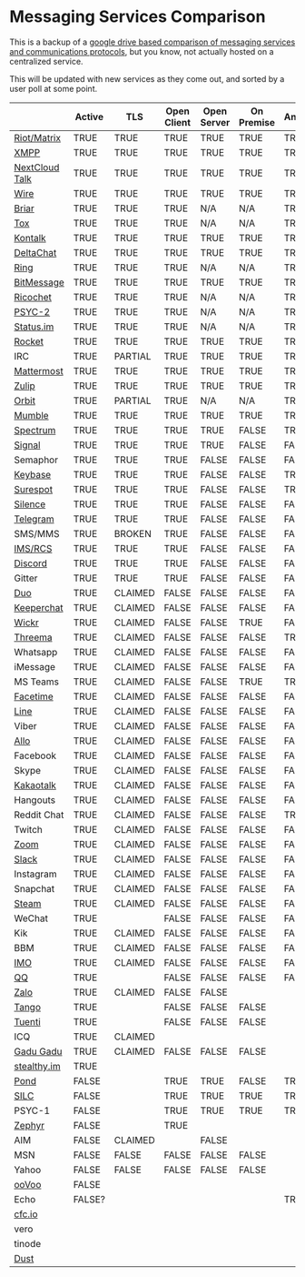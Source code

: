 # Messaging Services Comparison

This is a backup of a [google drive based comparison of messaging services and communications protocols](https://docs.google.com/spreadsheets/d/1-UlA4-tslROBDS9IqHalWVztqZo7uxlCeKPQ-8uoFOU/edit#gid=0), but you know, not actually hosted on a centralized service.

This will be updated with new services as they come out, and sorted by a user poll at some point. 

|   | Active | TLS | Open Client | Open Server | On Premise | Anonymous | E2E Private | E2E Group | E2E Default | E2E Audit | FIDO1 / U2F | Desktop Web | Mobile Web | Android | Apple iOS | AOSP | Win | macOS | Linux | \*BSD | Terminal | MDM | Offline Messages | File Share | Audio Call | Video Call | Phoneless | Decentralized or Federated | Open Spec | IETF | Introduced |
| --- | --- | --- | --- | --- | --- | --- | --- | --- | --- | --- | --- | --- | --- | --- | --- | --- | --- | --- | --- | --- | --- | --- | --- | --- | --- | --- | --- | --- | --- | --- | --- |
| [Riot/Matrix](https://matrix.org/) | TRUE | TRUE | TRUE | TRUE | TRUE | TRUE | TRUE | TRUE | [FALSE](https://github.com/vector-im/riot-web/issues/6779) | [TRUE](https://www.nccgroup.trust/us/our-research/matrix-olm-cryptographic-review/) | [FALSE](https://github.com/vector-im/riot-web/issues/2772) | TRUE | TRUE | TRUE | TRUE | TRUE | TRUE | TRUE | TRUE | TRUE | [PARTIAL](https://github.com/torhve/weechat-matrix-protocol-script/issues/124) | TRUE | TRUE | TRUE | TRUE | TRUE | TRUE | TRUE | TRUE | [FALSE](https://matrix.org/docs/guides/faq.html#why-aren't-you-doing-this-through-the-ietf%3F-or-w3c%3F-or-3gpp%3F) | 2014 |
| [XMPP](https://xmpp.org/) | TRUE | TRUE | TRUE | TRUE | TRUE | TRUE | TRUE | TRUE | PARTIAL | [TRUE](http://conversations.im/omemo/audit.pdf) | FALSE | TRUE | TRUE | TRUE | TRUE | TRUE | TRUE | TRUE | TRUE | TRUE | TRUE | TRUE | TRUE | TRUE | TRUE | TRUE | TRUE | TRUE | TRUE | TRUE | 1999 |
| [NextCloud Talk](https://nextcloud.com/talk/) | TRUE | TRUE | TRUE | TRUE | TRUE | TRUE | TRUE | TRUE | TRUE | FALSE | TRUE | TRUE | TRUE | TRUE | TRUE | TRUE | TRUE | TRUE | TRUE | TRUE | FALSE | TRUE | TRUE | TRUE | TRUE | TRUE | TRUE | TRUE | FALSE | FALSE | 2018 |
| [Wire](https://wire.com/) | TRUE | TRUE | TRUE | TRUE | TRUE | TRUE | TRUE | TRUE | TRUE | [TRUE](https://medium.com/@wireapp/wires-independent-security-review-61f37a1762a8) | [FALSE](https://github.com/wireapp/wire/issues/85) | TRUE | FALSE | TRUE | TRUE | [FALSE](https://github.com/wireapp/wire-android#what-is-included-in-the-open-source-client) | TRUE | TRUE | TRUE | TRUE | [PARTIAL](https://github.com/wireapp/coax) | TRUE | TRUE | TRUE | TRUE | TRUE | TRUE | FALSE | FALSE | FALSE | 2014 |
| [Briar](https://briarproject.org/) | TRUE | TRUE | TRUE | N/A | N/A | TRUE | TRUE | TRUE | TRUE | [TRUE](https://briarproject.org/raw/BRP-01-report.pdf) | N/A | FALSE | FALSE | TRUE | FALSE | TRUE | FALSE | FALSE | FALSE | FALSE | FALSE | FALSE | TRUE | FALSE | FALSE | FALSE | FALSE | TRUE | FALSE | FALSE | 2016 |
| [Tox](https://tox.chat/) | TRUE | TRUE | TRUE | N/A | N/A | TRUE | TRUE | TRUE | TRUE | [FALSE](https://github.com/TokTok/c-toxcore/issues/426) | N/A | FALSE | FALSE | TRUE | TRUE | TRUE | TRUE | TRUE | TRUE | TRUE | TRUE | FALSE | PARTIAL | TRUE | TRUE | TRUE | TRUE | TRUE | TRUE | FALSE | 2013 |
| [Kontalk](https://kontalk.org/) | TRUE | TRUE | TRUE | TRUE | TRUE | TRUE | TRUE | TRUE | TRUE | FALSE | FALSE | FALSE | FALSE | TRUE | TRUE | TRUE | TRUE | TRUE | TRUE | TRUE | FALSE | TRUE | TRUE | TRUE | FALSE | FALSE | TRUE | TRUE | TRUE | PARTIAL | 2014 |
| [DeltaChat](https://delta.chat/) | TRUE | TRUE | TRUE | TRUE | TRUE | TRUE | TRUE | TRUE | TRUE | FALSE | FALSE | FALSE | FALSE | TRUE | FALSE | TRUE | FALSE | FALSE | PARTIAL | FALSE | FALSE | TRUE | TRUE | TRUE | FALSE | FALSE | TRUE | TRUE | TRUE | [PARTIAL](https://github.com/deltachat/deltachat-android/blob/master/standards.md#standards-used-in-delta-chat) | 2017 |
| [Ring](https://ring.cx/) | TRUE | TRUE | TRUE | N/A | N/A | TRUE | TRUE | TRUE | TRUE | FALSE | N/A | FALSE | FALSE | TRUE | TRUE | TRUE | TRUE | TRUE | TRUE | TRUE | FALSE | TRUE | FALSE | TRUE | TRUE | TRUE | TRUE | TRUE | PARTIAL | FALSE | 2016 |
| [BitMessage](https://bitmessage.org/) | TRUE | TRUE | TRUE | TRUE | TRUE | TRUE | TRUE | TRUE | TRUE | FALSE | FALSE | FALSE | FALSE | [TRUE](https://github.com/Bitmessage/PyBMAndroidQt) | FALSE | FALSE | TRUE | [TRUE](https://github.com/VoluntaryLabs/Bitpost) | TRUE | TRUE | FALSE | TRUE | TRUE | FALSE | FALSE | FALSE | TRUE | TRUE | TRUE | FALSE | 2014 |
| [Ricochet](https://ricochet.im/) | TRUE | TRUE | TRUE | N/A | N/A | TRUE | TRUE | TRUE | TRUE | FALSE | N/A | FALSE | FALSE | FALSE | FALSE | FALSE | TRUE | TRUE | TRUE | TRUE | FALSE | TRUE | [FALSE](https://github.com/ricochet-im/ricochet/issues/405) | FALSE | FALSE | FALSE | TRUE | TRUE | [TRUE](https://github.com/ricochet-im/ricochet/blob/master/doc/protocol.md) | FALSE | 2016 |
| [PSYC-2](https://about.psyc.eu/PSYC2) | TRUE | TRUE | TRUE | N/A | N/A | TRUE | TRUE | TRUE | TRUE | FALSE | N/A | FALSE | FALSE | FALSE | FALSE | FALSE | FALSE | FALSE | FALSE | FALSE | TRUE | TRUE | TRUE | TRUE | TRUE | TRUE | TRUE | TRUE | TRUE | FALSE | 2013 |
| [Status.im](http://status.im/) | TRUE | TRUE | TRUE | N/A | N/A | TRUE | TRUE | TRUE | TRUE | FALSE | N/A | FALSE | FALSE | [TRUE](https://play.google.com/store/apps/details?id=im.status.ethereum) | TRUE |   | FALSE | TRUE | TRUE | FALSE |   |   | PARTIAL |   |   |   | TRUE | TRUE |   | FALSE | 2016 |
| [Rocket](https://rocket.chat/) | TRUE | TRUE | TRUE | TRUE | TRUE | TRUE | TRUE | TRUE | FALSE | FALSE | FALSE | TRUE | TRUE | TRUE | TRUE | TRUE | TRUE | TRUE | TRUE | TRUE | TRUE | TRUE | TRUE | TRUE | TRUE | TRUE | TRUE | FALSE | TRUE | FALSE | 2015 |
| IRC | TRUE | PARTIAL | TRUE | TRUE | TRUE | TRUE | TRUE | FALSE | FALSE | FALSE | FALSE | TRUE | TRUE | TRUE | TRUE | TRUE | TRUE | TRUE | TRUE | TRUE | TRUE | FALSE | FALSE | TRUE | FALSE | FALSE | TRUE | TRUE | TRUE | TRUE | 1988 |
| [Mattermost](https://mattermost.com/) | TRUE | TRUE | TRUE | TRUE | TRUE | TRUE | FALSE | FALSE | FALSE | FALSE | FALSE | TRUE | TRUE | TRUE | TRUE | TRUE | TRUE | TRUE | TRUE | TRUE | TRUE | TRUE | TRUE | TRUE | TRUE | TRUE | TRUE | FALSE | TRUE | FALSE | 2016 |
| [Zulip](https://zulipchat.com/) | TRUE | TRUE | TRUE | TRUE | TRUE | TRUE | FALSE | [FALSE](https://github.com/zulip/zulip/issues/6096) | FALSE | FALSE | FALSE | TRUE | FALSE | TRUE | TRUE | TRUE | TRUE | TRUE | TRUE | TRUE | FALSE | TRUE | TRUE | TRUE | TRUE | TRUE | TRUE | [FALSE](https://github.com/zulip/zulip/issues/356) | FALSE | FALSE | 2014 |
| [Orbit](https://github.com/orbitdb/orbit) | TRUE | PARTIAL | TRUE | N/A | N/A | TRUE | FALSE | FALSE | FALSE | FALSE | N/A | [TRUE](https://orbit.chat/) | [TRUE](https://orbit.chat/) | FALSE | FALSE | FALSE | FALSE | [TRUE](https://github.com/orbitdb/orbit-electron) | [TRUE](https://github.com/orbitdb/orbit-electron) | FALSE | [TRUE](https://github.com/orbitdb/orbit-textui) | TRUE | TRUE | TRUE | FALSE | FALSE | TRUE | TRUE | FALSE | FALSE | 2015 |
| [Mumble](https://wiki.mumble.info/wiki/Main_Page) | TRUE | TRUE | TRUE | TRUE | TRUE | TRUE | FALSE | FALSE | FALSE | FALSE | FALSE | TRUE | FALSE | TRUE | TRUE | TRUE | TRUE | TRUE | TRUE | TRUE | FALSE | TRUE | FALSE | FALSE | TRUE | FALSE | 1 | FALSE | TRUE | FALSE | 2005 |
| [Spectrum](https://spectrum.chat/) | TRUE | TRUE | TRUE | TRUE | FALSE | TRUE | [FALSE](https://github.com/withspectrum/spectrum/issues/549) | FALSE | FALSE | FALSE | FALSE | TRUE | FALSE | TRUE | TRUE | FALSE | FALSE | FALSE | FALSE | FALSE | FALSE | TRUE | TRUE | FALSE | FALSE | FALSE | TRUE | FALSE | FALSE | FALSE | 2011 |
| [Signal](https://www.signal.org/) | TRUE | TRUE | TRUE | TRUE | FALSE | FALSE | TRUE | TRUE | TRUE | [TRUE](https://eprint.iacr.org/2016/1013.pdf) | FALSE | TRUE | FALSE | TRUE | TRUE | FALSE | TRUE | TRUE | TRUE | FALSE | FALSE | FALSE | TRUE | TRUE | TRUE | TRUE | FALSE | FALSE | FALSE | FALSE | 2014 |
| Semaphor | TRUE | TRUE | TRUE | FALSE | FALSE | FALSE | TRUE | TRUE | TRUE | FALSE | FALSE | FALSE | FALSE | TRUE | TRUE | FALSE | TRUE | TRUE | TRUE | FALSE | FALSE | TRUE | TRUE | TRUE | FALSE | FALSE | TRUE | FALSE | FALSE | FALSE | 2016 |
| [Keybase](https://keybase.io/) | TRUE | TRUE | TRUE | FALSE | FALSE | TRUE | TRUE | TRUE | TRUE | FALSE | [FALSE](https://github.com/keybase/keybase-issues/issues/808) | TRUE | TRUE | TRUE | TRUE | FALSE | TRUE | TRUE | TRUE | FALSE | TRUE | TRUE | TRUE | TRUE | FALSE | FALSE | TRUE | FALSE | FALSE | FALSE | 2017 |
| [Surespot](https://www.surespot.me/) | TRUE | TRUE | TRUE | FALSE | FALSE | TRUE | TRUE | FALSE | TRUE | FALSE | FALSE | FALSE | FALSE | TRUE | TRUE | TRUE | FALSE | FALSE | FALSE | FALSE | FALSE | FALSE | TRUE | TRUE | FALSE | FALSE | FALSE | FALSE | FALSE | FALSE |   |
| [Silence](https://silence.im/) | TRUE | TRUE | TRUE | FALSE | FALSE | FALSE | TRUE | FALSE | FALSE | FALSE | FALSE | FALSE | FALSE | TRUE | FALSE | TRUE | FALSE | FALSE | FALSE | FALSE | FALSE | FALSE | TRUE | TRUE | FALSE | FALSE | FALSE | TRUE | FALSE | FALSE |   |
| [Telegram](https://telegram.org/) | TRUE | TRUE | TRUE | FALSE | FALSE | FALSE | PARTIAL | FALSE | FALSE | FALSE | FALSE | [TRUE](https://web.telegram.org/) | FALSE | TRUE | TRUE | TRUE | TRUE | TRUE | TRUE | TRUE | TRUE | TRUE | TRUE | TRUE | TRUE | FALSE | FALSE | FALSE | [TRUE](https://core.telegram.org/mtproto) | FALSE |   |
| SMS/MMS | TRUE | BROKEN | TRUE | FALSE | FALSE | FALSE | FALSE | FALSE | FALSE | FALSE | FALSE | FALSE | FALSE | TRUE | TRUE | TRUE | TRUE | FALSE | TRUE | FALSE | FALSE | TRUE | TRUE | TRUE | TRUE | FALSE | FALSE | TRUE | TRUE | PARTIAL |   |
| [IMS/RCS](https://en.wikipedia.org/wiki/Rich_Communication_Services) | TRUE | TRUE | TRUE | FALSE | FALSE | FALSE | FALSE | FALSE | FALSE | FALSE | FALSE | FALSE | FALSE | TRUE | TRUE | TRUE | FALSE | FALSE | FALSE | FALSE | FALSE | TRUE | TRUE | TRUE | TRUE | TRUE | FALSE | TRUE | TRUE | FALSE |   |
| [Discord](https://discordapp.com/) | TRUE | TRUE | TRUE | FALSE | FALSE | FALSE | FALSE | FALSE | FALSE | FALSE | FALSE | TRUE | FALSE | TRUE | TRUE | FALSE | TRUE | TRUE | TRUE | FALSE | TRUE | TRUE | TRUE | TRUE | TRUE | TRUE | TRUE | FALSE | FALSE | FALSE |   |
| Gitter | TRUE | TRUE | TRUE | FALSE | FALSE | FALSE | FALSE | FALSE | FALSE | FALSE | FALSE | TRUE | TRUE | TRUE | TRUE | TRUE | TRUE | TRUE | TRUE | TRUE | TRUE | TRUE | TRUE | FALSE | FALSE | FALSE | TRUE | FALSE | TRUE | FALSE |   |
| [Duo](https://duo.google.com/) | TRUE | CLAIMED | FALSE | FALSE | FALSE | FALSE | CLAIMED | CLAIMED | CLAIMED | FALSE | TRUE | FALSE | FALSE | TRUE | TRUE | FALSE | FALSE | FALSE | FALSE | FALSE | FALSE | FALSE | TRUE | FALSE | TRUE | TRUE | TRUE | FALSE | FALSE | FALSE |   |
| [Keeperchat](https://keeperchat.com/) | TRUE | CLAIMED | FALSE | FALSE | FALSE | FALSE | CLAIMED | CLAIMED | CLAIMED | FALSE | TRUE | FALSE | FALSE | TRUE | TRUE | FALSE | TRUE | TRUE | FALSE | FALSE | FALSE | TRUE | TRUE | TRUE | FALSE | FALSE | TRUE | FALSE | FALSE | FALSE | 2017 |
| [Wickr](https://wickr.com/) | TRUE | CLAIMED | FALSE | FALSE | TRUE | FALSE | CLAIMED | CLAIMED | CLAIMED | FALSE | FALSE | TRUE | FALSE | TRUE | TRUE | FALSE | TRUE | TRUE | TRUE | FALSE | FALSE | TRUE | TRUE | TRUE | TRUE | TRUE | TRUE | FALSE | FALSE | FALSE |   |
| [Threema](https://threema.ch/) | TRUE | CLAIMED | FALSE | FALSE | FALSE | TRUE | CLAIMED | CLAIMED | CLAIMED | FALSE | FALSE | TRUE | FALSE | TRUE | TRUE | FALSE | FALSE | FALSE | FALSE | FALSE | FALSE | TRUE | TRUE | TRUE | TRUE | FALSE | TRUE | FALSE | FALSE | FALSE |   |
| Whatsapp | TRUE | CLAIMED | FALSE | FALSE | FALSE | FALSE | CLAIMED | CLAIMED | CLAIMED | FALSE | FALSE | TRUE | FALSE | TRUE | TRUE | FALSE | [TRUE](https://blog.whatsapp.com/10000621/Introducing-WhatsApps-desktop-app) | [TRUE](https://blog.whatsapp.com/10000621/Introducing-WhatsApps-desktop-app) | FALSE | FALSE | FALSE | FALSE | TRUE | TRUE | TRUE | TRUE | FALSE | FALSE | FALSE | FALSE |   |
| iMessage | TRUE | CLAIMED | FALSE | FALSE | FALSE | FALSE | CLAIMED | CLAIMED | CLAIMED | FALSE | FALSE | FALSE | FALSE | FALSE | TRUE | FALSE | FALSE | TRUE | FALSE | FALSE | FALSE | TRUE | TRUE | TRUE | FALSE | FALSE | FALSE | FALSE | FALSE | FALSE |   |
| MS Teams | TRUE | CLAIMED | FALSE | FALSE | TRUE | TRUE | CLAIMED | CLAIMED | CLAIMED | FALSE | FALSE | FALSE | FALSE | TRUE | TRUE | FALSE | TRUE | TRUE | FALSE | FALSE | FALSE | TRUE | TRUE | TRUE | TRUE | TRUE | TRUE | FALSE | FALSE | FALSE |   |
| [Facetime](https://www.apple.com/ios/facetime) | TRUE | CLAIMED | FALSE | FALSE | FALSE | FALSE | CLAIMED | CLAIMED | CLAIMED | FALSE | FALSE | FALSE | FALSE | FALSE | TRUE | FALSE | FALSE | TRUE | FALSE | FALSE | FALSE | FALSE | FALSE | FALSE | TRUE | TRUE | TRUE | FALSE | FALSE | FALSE |   |
| [Line](https://line.me/en/) | TRUE | CLAIMED | FALSE | FALSE | FALSE | FALSE | CLAIMED | CLAIMED | CLAIMED | FALSE | FALSE | FALSE | FALSE | TRUE | TRUE | FALSE | TRUE | TRUE | FALSE | FALSE | FALSE | TRUE | TRUE | TRUE | TRUE | TRUE | TRUE | FALSE | FALSE | FALSE |   |
| Viber | TRUE | CLAIMED | FALSE | FALSE | FALSE | FALSE | CLAIMED | CLAIMED | CLAIMED | FALSE | FALSE |   |   | TRUE | TRUE |   | TRUE | TRUE |   |   | FALSE | TRUE | TRUE | TRUE | TRUE | TRUE | FALSE | FALSE | FALSE | FALSE |   |
| [Allo](https://allo.google.com/) | TRUE | CLAIMED | FALSE | FALSE | FALSE | FALSE | CLAIMED | CLAIMED | FALSE | FALSE | TRUE | FALSE | FALSE | TRUE | TRUE | FALSE | FALSE | FALSE | FALSE | FALSE | FALSE | TRUE | TRUE | TRUE | FALSE | FALSE | TRUE | FALSE | FALSE | FALSE |   |
| Facebook | TRUE | CLAIMED | FALSE | FALSE | FALSE | FALSE | CLAIMED | CLAIMED | FALSE | FALSE | TRUE | TRUE | TRUE | TRUE | TRUE | FALSE | FALSE | FALSE | FALSE | FALSE | TRUE | TRUE | TRUE | TRUE | TRUE | TRUE | TRUE | FALSE | FALSE | FALSE |   |
| Skype | TRUE | CLAIMED | FALSE | FALSE | FALSE | FALSE | CLAIMED | FALSE | FALSE | FALSE | FALSE | TRUE | FALSE | TRUE | TRUE | FALSE | TRUE | TRUE | TRUE | FALSE | FALSE | TRUE | TRUE | TRUE | TRUE | TRUE | TRUE | FALSE | FALSE | FALSE |   |
| [Kakaotalk](https://www.kakaocorp.com/service/KakaoTalk?lang=en) | TRUE | CLAIMED | FALSE | FALSE | FALSE | FALSE | [CLAIMED](https://techcrunch.com/2014/12/07/chat-app-kakao-talk-begins-offering-opt-in-encryption-following-recent-privacy-storm/) | FALSE | FALSE | FALSE | FALSE |   |   | TRUE | TRUE |   | TRUE | TRUE |   |   | FALSE | TRUE | TRUE | TRUE | TRUE |   |   | FALSE | FALSE | FALSE |   |
| Hangouts | TRUE | CLAIMED | FALSE | FALSE | FALSE | FALSE | FALSE | FALSE | FALSE | FALSE | TRUE | TRUE | FALSE | TRUE | TRUE | FALSE | TRUE | TRUE | TRUE | TRUE | [TRUE](https://github.com/tdryer/hangups) | TRUE | TRUE | TRUE | TRUE | TRUE | TRUE | FALSE | FALSE | FALSE |   |
| Reddit Chat | TRUE | CLAIMED | FALSE | FALSE | FALSE | TRUE | FALSE | FALSE | FALSE | FALSE | FALSE | TRUE | FALSE | FALSE | FALSE | FALSE | FALSE | FALSE | FALSE | FALSE | FALSE | TRUE | TRUE | FALSE | FALSE | FALSE | TRUE | FALSE | FALSE | FALSE |   |
| Twitch | TRUE | CLAIMED | FALSE | FALSE | FALSE | FALSE | FALSE | FALSE | FALSE | FALSE | FALSE | TRUE | FALSE | TRUE | TRUE | FALSE | TRUE | FALSE | FALSE | FALSE | TRUE | TRUE | TRUE | FALSE | FALSE | FALSE | TRUE | FALSE | TRUE | FALSE |   |
| [Zoom](https://zoom.us/) | TRUE | CLAIMED | FALSE | FALSE | FALSE | FALSE | FALSE | FALSE | FALSE | FALSE | FALSE | TRUE | FALSE | TRUE | TRUE | FALSE | TRUE | TRUE | TRUE | FALSE | FALSE | TRUE | TRUE | FALSE | TRUE | TRUE | TRUE | FALSE | FALSE | FALSE |   |
| [Slack](https://slack.com/) | TRUE | CLAIMED | FALSE | FALSE | FALSE | FALSE | FALSE | FALSE | FALSE | FALSE | FALSE | TRUE | TRUE | TRUE | TRUE | TRUE | TRUE | TRUE | TRUE | TRUE | FALSE | TRUE | TRUE | TRUE | TRUE | TRUE | TRUE | FALSE | FALSE | FALSE |   |
| Instagram | TRUE | CLAIMED | FALSE | FALSE | FALSE | FALSE | FALSE | FALSE | FALSE | FALSE | FALSE | FALSE | FALSE | TRUE | TRUE | FALSE | TRUE | TRUE | FALSE | FALSE | FALSE | TRUE | TRUE | TRUE | TRUE | TRUE | FALSE | FALSE | FALSE | FALSE |   |
| Snapchat | TRUE | CLAIMED | FALSE | FALSE | FALSE | FALSE | FALSE | FALSE | FALSE | FALSE | FALSE | FALSE | FALSE | TRUE | TRUE | FALSE | FALSE | FALSE | FALSE | FALSE | FALSE | TRUE | TRUE | TRUE | TRUE | TRUE | FALSE | FALSE | FALSE | FALSE |   |
| [Steam](https://steampowered.com/) | TRUE | CLAIMED | FALSE | FALSE | FALSE | FALSE | FALSE | FALSE | FALSE | FALSE | FALSE | [TRUE](https://steamcommunity.com/chat/) |   | TRUE | TRUE | TRUE | TRUE | TRUE | TRUE |   | FALSE | TRUE | TRUE | FALSE | TRUE | FALSE | TRUE | FALSE | FALSE | FALSE |   |
| WeChat | TRUE |   | FALSE | FALSE | FALSE | FALSE | FALSE | FALSE | FALSE | FALSE | FALSE | TRUE |   | TRUE | TRUE |   | TRUE | TRUE | [TRUE](https://github.com/geeeeeeeeek/electronic-wechat) |   |   | TRUE | TRUE | TRUE | TRUE | TRUE | FALSE | FALSE | FALSE | FALSE | 2011 |
| Kik | TRUE | CLAIMED | FALSE | FALSE | FALSE | FALSE | FALSE | FALSE | FALSE | FALSE | FALSE |   |   | TRUE |   |   |   |   |   |   | FALSE | TRUE | TRUE | TRUE |   |   |   | FALSE | FALSE | FALSE |   |
| BBM | TRUE | CLAIMED | FALSE | FALSE | FALSE | FALSE | FALSE | FALSE | FALSE | FALSE | FALSE |   |   |   |   |   |   |   |   |   | FALSE | TRUE | TRUE |   |   |   |   | FALSE | FALSE | FALSE |   |
| [IMO](https://www.imo.im/) | TRUE | CLAIMED | FALSE | FALSE | FALSE | FALSE | FALSE | FALSE | FALSE | FALSE | FALSE | FALSE | FALSE | TRUE | TRUE | TRUE | TRUE | TRUE | FALSE | FALSE | FALSE | TRUE | TRUE |   |   |   |   | FALSE | FALSE | FALSE |   |
| [QQ](http://www.qq.com/) | TRUE |   | FALSE | FALSE | FALSE | FALSE | FALSE | FALSE | FALSE | FALSE | FALSE | TRUE |   | TRUE | TRUE |   | TRUE | TRUE | FALSE |   | FALSE | TRUE | TRUE | TRUE | TRUE | TRUE | TRUE | FALSE | FALSE | FALSE | 1999 |
| [Zalo](https://zalo.me/) | TRUE | CLAIMED | FALSE | FALSE |   |   |   |   |   | FALSE | FALSE | TRUE |   | TRUE | TRUE |   |   |   |   |   | FALSE | TRUE |   |   | TRUE | TRUE |   |   |   | FALSE |   |
| [Tango](https://www.tango.me/) | TRUE |   | FALSE | FALSE | FALSE |   |   |   |   | FALSE | FALSE | FALSE | FALSE | TRUE | TRUE | TRUE | FALSE | FALSE | FALSE | FALSE | FALSE | TRUE |   | TRUE | TRUE | TRUE |   |   |   |   |   |
| [Tuenti](https://www.tuenti.com/en/app) | TRUE |   | FALSE | FALSE | FALSE |   |   |   |   | FALSE | FALSE | [TRUE](http://www.tuenti.com/login) |   | TRUE | TRUE |   |   |   |   |   | FALSE | TRUE |   |   | TRUE |   |   | FALSE | FALSE | FALSE |   |
| ICQ | TRUE | CLAIMED |   |   |   |   |   |   |   | FALSE | FALSE |   |   |   |   |   | TRUE |   |   |   | TRUE | TRUE |   |   |   |   |   | FALSE |   | FALSE |   |
| [Gadu Gadu](https://www.gadu-gadu.pl/) | TRUE | CLAIMED | FALSE | FALSE | FALSE |   |   |   |   | FALSE | FALSE |   |   | TRUE | TRUE |   | TRUE | TRUE | TRUE |   | FALSE | TRUE | TRUE | TRUE | TRUE |   |   | FALSE | FALSE | FALSE |   |
| [stealthy.im](http://stealthy.im/) | TRUE |   |   |   |   |   |   |   |   |   |   |   |   | TRUE | TRUE |   |   |   |   |   |   |   |   |   |   |   |   |   |   |   |   |
| [Pond](https://github.com/agl/pond) | FALSE |   | TRUE | TRUE | FALSE | TRUE | TRUE | TRUE | TRUE | FALSE | FALSE | FALSE | FALSE | FALSE | FALSE | FALSE | FALSE | FALSE | FALSE | FALSE | FALSE |   |   | FALSE | FALSE | FALSE |   | FALSE | TRUE | FALSE |   |
| [SILC](http://www.silcnet.org/) | FALSE |   | TRUE | TRUE | TRUE | TRUE | TRUE | FALSE | FALSE | FALSE | FALSE | FALSE | FALSE | FALSE | FALSE | FALSE | TRUE | TRUE | TRUE | FALSE | TRUE |   | TRUE | TRUE | TRUE | TRUE | TRUE | TRUE | TRUE | FALSE |   |
| PSYC-1 | FALSE |   | TRUE | TRUE | TRUE | TRUE | FALSE | FALSE | FALSE | FALSE | FALSE | TRUE | TRUE | TRUE | TRUE | TRUE | TRUE | TRUE | TRUE | TRUE | TRUE |   | TRUE | TRUE | TRUE | TRUE | TRUE | TRUE | TRUE | FALSE | 2000 |
| [Zephyr](https://github.com/zephyr-im) | FALSE |   | TRUE |   |   |   |   |   |   | FALSE | FALSE |   |   |   |   |   |   |   |   |   | FALSE |   |   |   |   |   |   |   |   |   |   |
| AIM | FALSE | CLAIMED |   | FALSE |   |   | FALSE | FALSE | FALSE | FALSE | FALSE |   |   |   |   |   | TRUE |   |   |   | TRUE |   |   |   |   |   |   | FALSE |   | FALSE |   |
| MSN | FALSE | FALSE | FALSE | FALSE | FALSE |   | FALSE | FALSE | FALSE | FALSE | FALSE |   |   |   |   |   | TRUE |   |   |   | TRUE |   |   |   |   |   | TRUE | FALSE |   | FALSE |   |
| Yahoo | FALSE | FALSE | FALSE | FALSE | FALSE |   | FALSE | FALSE | FALSE | FALSE | FALSE |   |   |   |   |   |   |   |   |   | TRUE |   |   |   |   |   | TRUE | FALSE |   | FALSE |   |
| [ooVoo](http://www.oovoo.com/) | FALSE |   |   |   |   |   |   |   |   | FALSE | FALSE |   |   |   |   |   |   |   |   |   | FALSE |   |   |   |   |   |   |   |   |   |   |
| Echo | FALSE? |   |   |   |   | TRUE |   |   |   | FALSE | FALSE |   |   |   |   |   |   |   |   |   | FALSE |   |   |   |   |   | TRUE | TRUE |   |   |   |
| [cfc.io](http://cfc.io/) |   |   |   |   |   |   |   |   |   |   |   |   |   |   |   |   |   |   |   |   |   |   |   |   |   |   |   |   |   |   |   |
| vero |   |   |   |   |   |   |   |   |   |   |   |   |   |   |   |   |   |   |   |   |   |   |   |   |   |   |   |   |   |   |   |
| tinode |   |   |   |   |   |   |   |   |   |   |   |   |   |   |   |   |   |   |   |   |   |   |   |   |   |   |   |   |   |   |   |
| [Dust](https://www.usedust.com/) |   |   |   |   |   |   |   |   |   |   |   |   |   | TRUE | TRUE |   |   |   |   |   |   |   |   |   |   |   |   |   |   |   |   |
